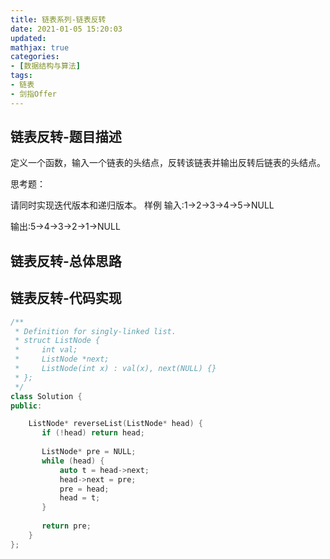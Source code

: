 ```yaml
---
title: 链表系列-链表反转
date: 2021-01-05 15:20:03
updated:
mathjax: true
categories:
- [数据结构与算法]
tags: 
- 链表
- 剑指Offer
---
```


## 链表反转-题目描述

定义一个函数，输入一个链表的头结点，反转该链表并输出反转后链表的头结点。

思考题：

请同时实现迭代版本和递归版本。
样例
输入:1->2->3->4->5->NULL

输出:5->4->3->2->1->NULL

<!-- more -->

## 链表反转-总体思路

## 链表反转-代码实现

```cpp
/**
 * Definition for singly-linked list.
 * struct ListNode {
 *     int val;
 *     ListNode *next;
 *     ListNode(int x) : val(x), next(NULL) {}
 * };
 */
class Solution {
public:

    ListNode* reverseList(ListNode* head) {
       if (!head) return head;
       
       ListNode* pre = NULL;
       while (head) {
           auto t = head->next;
           head->next = pre;
           pre = head;
           head = t;
       }
       
       return pre;
    }
};
```
